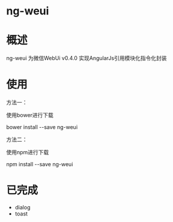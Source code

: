 # ng-weui

# 概述

ng-weui 为微信WebUi v0.4.0  实现AngularJs引用模块化指令化封装

# 使用

方法一：

使用bower进行下载

bower install --save ng-weui

方法二：

使用npm进行下载

npm install --save ng-weui


# 已完成

 <ul>
    <li>dialog</li>
    <li>toast</li>
 </ul>